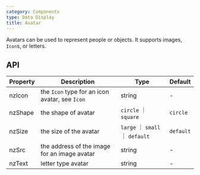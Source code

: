 ```yaml
---
category: Components
type: Data Display
title: Avatar
---
```


Avatars can be used to represent people or objects. It supports images, `Icon`s, or letters.

## API

| Property | Description | Type | Default |
| -------- | ----------- | ---- | ------- |
| nzIcon | the `Icon` type for an icon avatar, see `Icon` | string | - |
| nzShape | the shape of avatar | `circle` ｜ `square` | `circle` |
| nzSize | the size of the avatar | `large` ｜ `small` ｜ `default` | `default` |
| nzSrc | the address of the image for an image avatar | string | - |
| nzText | letter type avatar | string | - |
